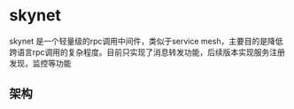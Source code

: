 # skynet
skynet 是一个轻量级的rpc调用中间件，类似于service mesh，主要目的是降低跨语言rpc调用的复杂程度。目前只实现了消息转发功能，后续版本实现服务注册发现，监控等功能
## 架构

